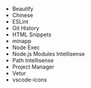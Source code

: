 
* Beautify
* Chinese
* ESLint
* Git History
* HTML Snippets
* minapp
* Node Exec
* Node.js Modules Intellisense
* Path Intellisense
* Project Manager
* Vetur
* vscode-icons

